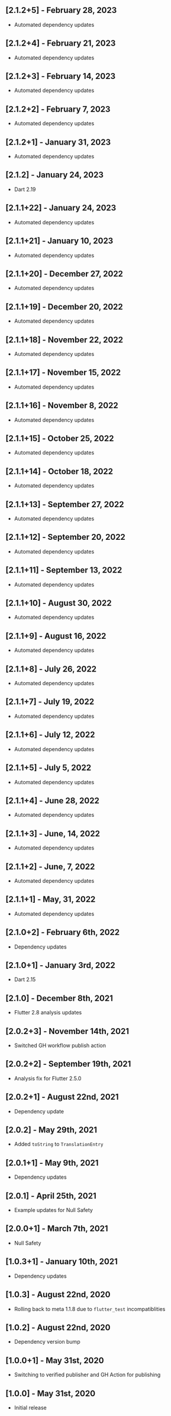 ## [2.1.2+5] - February 28, 2023

* Automated dependency updates


## [2.1.2+4] - February 21, 2023

* Automated dependency updates


## [2.1.2+3] - February 14, 2023

* Automated dependency updates


## [2.1.2+2] - February 7, 2023

* Automated dependency updates


## [2.1.2+1] - January 31, 2023

* Automated dependency updates


## [2.1.2] - January 24, 2023

* Dart 2.19


## [2.1.1+22] - January 24, 2023

* Automated dependency updates


## [2.1.1+21] - January 10, 2023

* Automated dependency updates


## [2.1.1+20] - December 27, 2022

* Automated dependency updates


## [2.1.1+19] - December 20, 2022

* Automated dependency updates


## [2.1.1+18] - November 22, 2022

* Automated dependency updates


## [2.1.1+17] - November 15, 2022

* Automated dependency updates


## [2.1.1+16] - November 8, 2022

* Automated dependency updates


## [2.1.1+15] - October 25, 2022

* Automated dependency updates


## [2.1.1+14] - October 18, 2022

* Automated dependency updates


## [2.1.1+13] - September 27, 2022

* Automated dependency updates


## [2.1.1+12] - September 20, 2022

* Automated dependency updates


## [2.1.1+11] - September 13, 2022

* Automated dependency updates


## [2.1.1+10] - August 30, 2022

* Automated dependency updates


## [2.1.1+9] - August 16, 2022

* Automated dependency updates


## [2.1.1+8] - July 26, 2022

* Automated dependency updates


## [2.1.1+7] - July 19, 2022

* Automated dependency updates


## [2.1.1+6] - July 12, 2022

* Automated dependency updates


## [2.1.1+5] - July 5, 2022

* Automated dependency updates


## [2.1.1+4] - June 28, 2022

* Automated dependency updates


## [2.1.1+3] - June, 14, 2022

* Automated dependency updates


## [2.1.1+2] - June, 7, 2022

* Automated dependency updates


## [2.1.1+1] - May, 31, 2022

* Automated dependency updates


## [2.1.0+2] - February 6th, 2022

* Dependency updates


## [2.1.0+1] - January 3rd, 2022

* Dart 2.15


## [2.1.0] - December 8th, 2021

* Flutter 2.8 analysis updates


## [2.0.2+3] - November 14th, 2021

* Switched GH workflow publish action


## [2.0.2+2] - September 19th, 2021

* Analysis fix for Flutter 2.5.0


## [2.0.2+1] - August 22nd, 2021

* Dependency update


## [2.0.2] - May 29th, 2021

* Added `toString` to `TranslationEntry`


## [2.0.1+1] - May 9th, 2021

* Dependency updates


## [2.0.1] - April 25th, 2021

* Example updates for Null Safety


## [2.0.0+1] - March 7th, 2021

* Null Safety


## [1.0.3+1] - January 10th, 2021

* Dependency updates


## [1.0.3] - August 22nd, 2020

* Rolling back to meta 1.1.8 due to `flutter_test` incompatiblities


## [1.0.2] - August 22nd, 2020

* Dependency version bump


## [1.0.0+1] - May 31st, 2020

* Switching to verified publisher and GH Action for publishing


## [1.0.0] - May 31st, 2020

* Initial release



























